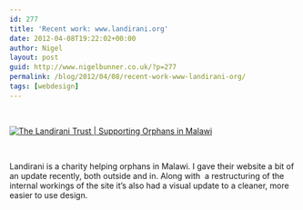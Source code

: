 ```yaml
---
id: 277
title: 'Recent work: www.landirani.org'
date: 2012-04-08T19:22:02+00:00
author: Nigel
layout: post
guid: http://www.nigelbunner.co.uk/?p=277
permalink: /blog/2012/04/08/recent-work-www-landirani-org/
tags: [webdesign]
---
```

&nbsp;

[<img class="alignnone size-full wp-image-295" title="The Landirani Trust | Supporting Orphans in Malawi" src="/img/wp-blog/2012/04/The-Landirani-Trust-Supporting-Orphans-in-Malawi.jpg" alt="The Landirani Trust | Supporting Orphans in Malawi" width="640" height="517" srcset="/img/wp-blog/2012/04/The-Landirani-Trust-Supporting-Orphans-in-Malawi.jpg 640w, /img/wp-blog/2012/04/The-Landirani-Trust-Supporting-Orphans-in-Malawi-300x242.jpg 300w" sizes="(max-width: 640px) 100vw, 640px" />](https://www.landirani.org/) 

&nbsp;

Landirani is a charity helping orphans in Malawi. I gave their website a bit of an update recently, both outside and in. Along with  a restructuring of the internal workings of the site it&#8217;s also had a visual update to a cleaner, more easier to use design.

&nbsp;

&nbsp;